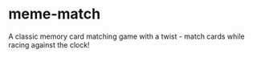# meme-match
A classic memory card matching game with a twist - match cards while racing against the clock!
